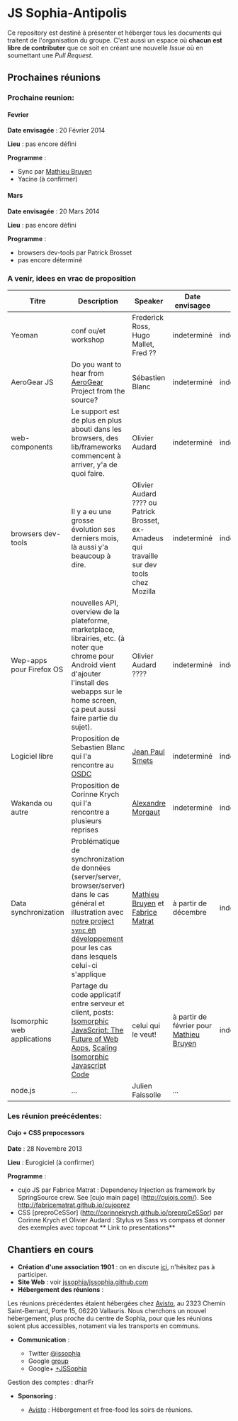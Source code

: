 JS Sophia-Antipolis
===================

Ce repository est destiné à présenter et héberger tous les documents qui traitent de l'organisation du groupe. 
C'est aussi un espace où **chacun est libre de contributer** que ce soit en créant une nouvelle _Issue_ où en soumettant une _Pull Request_.


Prochaines réunions
-----------------

### Prochaine reunion: 

#### Fevrier
**Date envisagée** : 20 Février 2014

**Lieu** : pas encore défini

**Programme** : 

 - Sync par [Mathieu Bruyen](https://twitter.com/mathbruyen) 
 - Yacine (à confirmer)

#### Mars
**Date envisagée** : 20 Mars 2014

**Lieu** : pas encore défini

**Programme** : 

 - browsers dev-tools par Patrick Brosset
 - pas encore déterminé

### A venir, idees en vrac de proposition


| Titre        | Description           | Speaker  | Date envisagee | Lieu |
| ------------- |-------------| -----|-----|-----|
| Yeoman |conf ou/et workshop | Frederick Ross, Hugo Mallet, Fred ?? | indeterminé |indeterminé |
| AeroGear JS | Do you want to hear from [AeroGear](http://aerogear.org/) Project from the source? | Sébastien Blanc | indeterminé |indeterminé |
| web-components | Le support est de plus en plus abouti dans les browsers, des lib/frameworks commencent à arriver, y'a de quoi faire.| Olivier Audard | indeterminé |indeterminé |
| browsers dev-tools | Il y a eu une grosse évolution ses derniers mois, là aussi y'a beaucoup à dire. | Olivier Audard ???? ou Patrick Brosset, ex-Amadeus qui travaille sur dev tools chez Mozilla | indeterminé |indeterminé |
| Wep-apps pour Firefox OS | nouvelles API, overview de la plateforme, marketplace, librairies, etc. (à noter que chrome pour Android vient d'ajouter l'install des webapps sur le home screen, ça peut aussi faire partie du sujet).| Olivier Audard ????  | indeterminé |indeterminé |
| Logiciel libre| Proposition de Sebastien Blanc qui l'a rencontre au [OSDC](http://osdc.fr/) | [Jean Paul Smets](http://10ans.dysruptiv.org/p/jean-paul-smets-ceo-nexedi.html)|indeterminé|indeterminé|
| Wakanda ou autre | Proposition de Corinne Krych qui l'a rencontre a plusieurs reprises| [Alexandre Morgaut](https://twitter.com/amorgaut)|indeterminé|indeterminé| 
| Data synchronization | Problématique de synchronization de données (server/server, browser/server) dans le cas général et illustration avec [notre project `sync` en développement](https://github.com/3musket33rs/sync) pour les cas dans lesquels celui-ci s'applique | [Mathieu Bruyen](https://twitter.com/mathbruyen) et [Fabrice Matrat](https://twitter.com/fabricematrat) | à partir de décembre |indeterminé| 
| Isomorphic web applications | Partage du code applicatif entre serveur et client, posts: [Isomorphic JavaScript: The Future of Web Apps](http://nerds.airbnb.com/isomorphic-javascript-future-web-apps/), [Scaling Isomorphic Javascript Code](http://blog.nodejitsu.com/scaling-isomorphic-javascript-code) | celui qui le veut! | à partir de février pour [Mathieu Bruyen](https://twitter.com/mathbruyen) |indeterminé| 
| node.js | ... | Julien Faissolle | ...| 

### Les réunion preécédentes: 
#### Cujo + CSS prepocessors
**Date** : 28 Novembre 2013

**Lieu** : Eurogiciel (à confirmer)

**Programme** : 

 - cujo JS par Fabrice Matrat : Dependency Injection as framework by SpringSource crew. See [cujo main page] (http://cujojs.com/). See http://fabricematrat.github.io/cujoprez
 - CSS [preproCeSSor] (http://corinnekrych.github.io/preproCeSSor) par Corinne Krych et Olivier Audard : Stylus vs Sass vs compass et donner des exemples avec topcoat
** Link to presentations**


Chantiers en cours
------------------

 - **Création d'une association 1901** : on en discute [ici](https://github.com/jssophia/organisation/issues/1), n'hésitez pas à participer.
 - **Site Web** : voir [jssophia/jssophia.github.com](https://github.com/jssophia/jssophia.github.com)
 - **Hébergement des réunions** : 

Les réunions précédentes étaient hébergées chez [Avisto](http://www.avisto.com), au 2323 Chemin Saint-Bernard, Porte 15, 06220 Vallauris. Nous cherchons un nouvel hébergement, plus proche du centre de Sophia, pour que les réunions soient plus accessibles, notament via les transports en communs. 

 - **Communication** :

   - Twitter [@jssophia](https://twitter.com/jssophia)
   - Google [group](http://groups.google.com/group/jssophia)
   - Google+ [+JSSophia](https://plus.google.com/u/0/b/114956544048074189590)

Gestion des comptes : dharFr

 - **Sponsoring** :
 
   - [Avisto](http://www.avisto.com) : Hébergement et free-food les soirs de réunions. 
